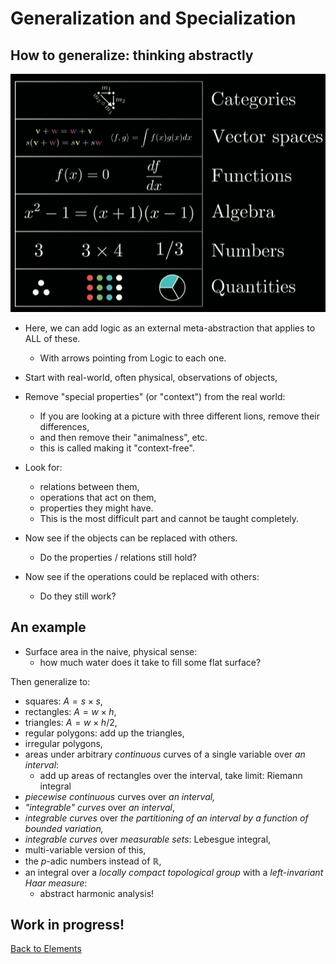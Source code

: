 # Generalization and Specialization

## How to generalize: thinking abstractly

![abstraction-hierarchy](images/abstraction.png)

- Here, we can add logic as an external meta-abstraction that applies to ALL of these.
  - With arrows pointing from Logic to each one.

- Start with real-world, often physical, observations of objects,
- Remove "special properties" (or "context") from the real world:
  - If you are looking at a picture with three different lions, remove their differences,
  - and then remove their "animalness", etc.
  - this is called making it "context-free".
- Look for:
  - relations between them,
  - operations that act on them,
  - properties they might have.
  - This is the most difficult part and cannot be taught completely.
- Now see if the objects can be replaced with others.
  - Do the properties / relations still hold?
- Now see if the operations could be replaced with others:
  - Do they still work?

## An example

- Surface area in the naive, physical sense:
  - how much water does it take to fill some flat surface?

Then generalize to:

- squares: $A = s \times s$,
- rectangles: $A = w \times h$,
- triangles: $A = w \times h / 2$,
- regular polygons: add up the triangles,
- irregular polygons,
- areas under arbitrary *continuous* curves of a single variable over *an interval*:
  - add up areas of rectangles over the interval, take limit: Riemann integral
- *piecewise continuous* curves over *an interval,*
- *"integrable" curves* over *an interval*,
- *integrable curves* over *the partitioning of an interval by a function of bounded variation,*
- *integrable curves* over *measurable sets*: Lebesgue integral,
- multi-variable version of this,
- the $p$-adic numbers instead of $\mathbb{R}$,
- an integral over a *locally compact topological group* with a *left-invariant Haar measure*: 
  - abstract harmonic analysis!

## Work in progress!

[Back to Elements](README.md#abstraction)